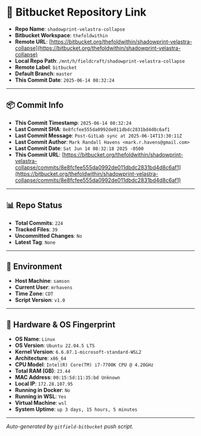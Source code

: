 # 🔗 Bitbucket Repository Link

- **Repo Name**: `shadowprint-velastra-collapse`
- **Bitbucket Workspace**: `thefoldwithin`
- **Remote URL**: [https://bitbucket.org/thefoldwithin/shadowprint-velastra-collapse](https://bitbucket.org/thefoldwithin/shadowprint-velastra-collapse)
- **Local Repo Path**: `/mnt/h/fieldcraft/shadowprint-velastra-collapse`
- **Remote Label**: `bitbucket`
- **Default Branch**: `master`
- **This Commit Date**: `2025-06-14 08:32:24`

---

## 📦 Commit Info

- **This Commit Timestamp**: `2025-06-14 08:32:24`
- **Last Commit SHA**: `8e8fcfee555da0992de011dbdc2831bd4d8c6af1`
- **Last Commit Message**: `Post-GitLab sync at 2025-06-14T13:30:11Z`
- **Last Commit Author**: `Mark Randall Havens <mark.r.havens@gmail.com>`
- **Last Commit Date**: `Sat Jun 14 08:32:18 2025 -0500`
- **This Commit URL**: [https://bitbucket.org/thefoldwithin/shadowprint-velastra-collapse/commits/8e8fcfee555da0992de011dbdc2831bd4d8c6af1](https://bitbucket.org/thefoldwithin/shadowprint-velastra-collapse/commits/8e8fcfee555da0992de011dbdc2831bd4d8c6af1)

---

## 📊 Repo Status

- **Total Commits**: `224`
- **Tracked Files**: `39`
- **Uncommitted Changes**: `No`
- **Latest Tag**: `None`

---

## 🧭 Environment

- **Host Machine**: `samson`
- **Current User**: `mrhavens`
- **Time Zone**: `CDT`
- **Script Version**: `v1.0`

---

## 🧬 Hardware & OS Fingerprint

- **OS Name**: `Linux`
- **OS Version**: `Ubuntu 22.04.5 LTS`
- **Kernel Version**: `6.6.87.1-microsoft-standard-WSL2`
- **Architecture**: `x86_64`
- **CPU Model**: `Intel(R) Core(TM) i7-7700K CPU @ 4.20GHz`
- **Total RAM (GB)**: `23.44`
- **MAC Address**: `00:15:5d:11:35:bd
Unknown`
- **Local IP**: `172.28.107.95`
- **Running in Docker**: `No`
- **Running in WSL**: `Yes`
- **Virtual Machine**: `wsl`
- **System Uptime**: `up 3 days, 15 hours, 5 minutes`

---

_Auto-generated by `gitfield-bitbucket` push script._
